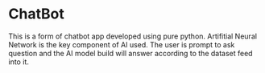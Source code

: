 # ChatBot
This is a form of chatbot app developed using pure python. Artifitial Neural Network is the key component of AI used.
The user is prompt to ask question and the AI model build will answer according to the dataset feed into it.
